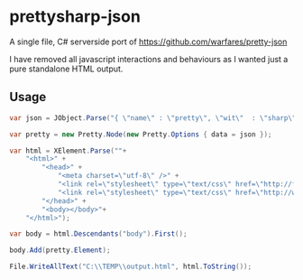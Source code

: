 # prettysharp-json
A single file, C# serverside port of https://github.com/warfares/pretty-json

I have removed all javascript interactions and behaviours as I wanted just a pure standalone HTML output.

## Usage

```c#
var json = JObject.Parse("{ \"name\" : \"pretty\", \"wit\"  : \"sharp\"}");

var pretty = new Pretty.Node(new Pretty.Options { data = json });

var html = XElement.Parse(""+
	"<html>" +
		"<head>" +
			"<meta charset=\"utf-8\" />" +
			"<link rel=\"stylesheet\" type=\"text/css\" href=\"http://fonts.googleapis.com/css?family=Quicksand\" />" +
			"<link rel=\"stylesheet\" type=\"text/css\" href=\"http://warfares.github.io/pretty-json/css/pretty-json.css\" />" +
		"</head>" +
		"<body></body>"+
	"</html>");

var body = html.Descendants("body").First();

body.Add(pretty.Element);

File.WriteAllText("C:\\TEMP\\output.html", html.ToString());

```
